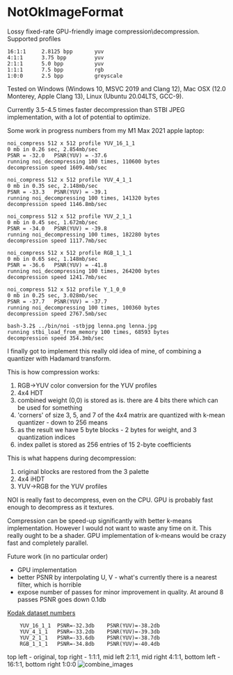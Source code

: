 # NotOkImageFormat
Lossy fixed-rate GPU-friendly image compression\decompression.
Supported profiles

    16:1:1     2.8125 bpp       yuv
    4:1:1      3.75 bpp         yuv
    2:1:1      5.0 bpp          yuv
    1:1:1      7.5 bpp          rgb
    1:0:0      2.5 bpp          greyscale

Tested on Windows (Windows 10, MSVC 2019 and Clang 12), Mac OSX (12.0 Monterey, Apple Clang 13),
Linux (Ubuntu 20.04LTS, GCC-9).

Currently 3.5-4.5 times faster decompression than STBI JPEG implementation, with a lot of potential to optimize.

Some work in progress numbers from my M1 Max 2021 apple laptop:

    noi_compress 512 x 512 profile YUV_16_1_1
    0 mb in 0.26 sec, 2.854mb/sec
    PSNR = -32.0   PSNR(YUV) = -37.6
    running noi_decompressing 100 times, 110600 bytes
    decompression speed 1609.4mb/sec

    noi_compress 512 x 512 profile YUV_4_1_1
    0 mb in 0.35 sec, 2.148mb/sec
    PSNR = -33.3   PSNR(YUV) = -39.1
    running noi_decompressing 100 times, 141320 bytes
    decompression speed 1146.8mb/sec

    noi_compress 512 x 512 profile YUV_2_1_1
    0 mb in 0.45 sec, 1.672mb/sec
    PSNR = -34.0   PSNR(YUV) = -39.8
    running noi_decompressing 100 times, 182280 bytes
    decompression speed 1117.7mb/sec

    noi_compress 512 x 512 profile RGB_1_1_1
    0 mb in 0.65 sec, 1.148mb/sec
    PSNR = -36.6   PSNR(YUV) = -41.8
    running noi_decompressing 100 times, 264200 bytes
    decompression speed 1241.7mb/sec

    noi_compress 512 x 512 profile Y_1_0_0
    0 mb in 0.25 sec, 3.028mb/sec
    PSNR = -37.7   PSNR(YUV) = -37.7
    running noi_decompressing 100 times, 100360 bytes
    decompression speed 2767.5mb/sec

    bash-3.2$ ../bin/noi -stbjpg lenna.png lenna.jpg
    running stbi_load_from_memory 100 times, 68593 bytes
    decompression speed 354.3mb/sec

I finally got to implement this really old idea of mine, of combining a quantizer with Hadamard transform.

This is how compression works:

1. RGB->YUV color conversion for the YUV profiles
2. 4x4 HDT
3. combined weight (0,0) is stored as is. there are 4 bits there which can be used for something
4. 'corners' of size 3, 5, and 7 of the 4x4 matrix are quantized with k-mean quantizer - down to 256 means
5. as the result we have 5 byte blocks - 2 bytes for weight, and 3 quantization indices
6. index pallet is stored as 256 entries of 15 2-byte coefficients

This is what happens during decompression:

1. original blocks are restored from the 3 palette
2. 4x4 iHDT
3. YUV->RGB for the YUV profiles

NOI is really fast to decompress, even on the CPU. GPU is probably fast enough to decompress as it textures.

Compression can be speed-up significantly with better k-means implementation. However I would not want to waste any time on it. This really ought to be a shader. GPU implementation of k-means would be crazy fast and completely parallel.

Future work (in no particular order)

* GPU implementation
* better PSNR by interpolating U, V - what's currently there is a nearest filter, which is horrible
* expose number of passes for minor improvement in quality. At around 8 passes PSNR goes down 0.1db

[Kodak dataset numbers](https://docs.google.com/spreadsheets/d/e/2PACX-1vROIuXdb9BQB0Gem7Pn0q9Y4heimPg6y8xvhhnJ1Cgaqr1qaJ4LmQsBXUk4pBaG7HcME4SPS2JNNUb2/pubhtml?gid=1381620930&single=true)

        YUV_16_1_1  PSNR=-32.3db	PSNR(YUV)=-38.2db
        YUV_4_1_1   PSNR=-33.2db	PSNR(YUV)=-39.3db
        YUV_2_1_1   PSNR=-33.6db	PSNR(YUV)=-38.7db
        RGB_1_1_1   PSNR=-34.8db    PSNR(YUV)=-40.4db

top left - original, top right - 1:1:1, mid left 2:1:1, mid right 4:1:1, bottom left - 16:1:1, bottom right 1:0:0
![combine_images](https://user-images.githubusercontent.com/272689/144731527-4fc04c56-bed0-4f91-828e-4960c294b430.png)

